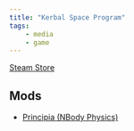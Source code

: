 ```yaml
---
title: "Kerbal Space Program"
tags:
    - media
    - game
---
```


[Steam Store](https://store.steampowered.com/app/220200/Kerbal_Space_Program/)

## Mods
 - [Principia (NBody Physics)](https://github.com/mockingbirdnest/Principia)